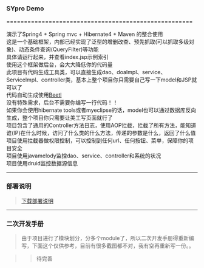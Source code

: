 ### SYpro Demo

=====================================================

演示了Spring4 + Spring mvc + Hibernate4 + Maven 的整合使用<br/>
这是一个基础框架，内部已经实现了泛型的增删改查、预先抓取(可以抓取多级对象)、动态条件查询(QueryFilter)等功能<br/>
具体请运行起来，并查看index.jsp示例索引<br/>
使用这个框架做后台，会大大降低你的代码量<br/>
此项目有代码生成工具类，可以直接生成dao、doaImpl、service、ServiceImpl、controller类，基本上整个项目你只需要自己写一下model和JSP就可以了<br/>
代码自动生成使用[Beetl](http://ibeetl.com/community/?/explore/)<br/>
没有特殊需求，后台不需要你编写一行代码！！<br/>
如果你会使用hibernate tools或者myeclipse的话，model也可以通过数据库反向生成，整个项目你只需要让美工写页面就行了<br/>
项目包含了通用的Controller方法日志，使用AOP拦截，拦截了所有方法，能知道谁(IP)在什么时候，访问了什么类的什么方法，传递的参数是什么，返回了什么值<br/>
项目使用拦截器做权限控制，可以控制到任何url、任何按钮、菜单，保障你的项目安全<br/>
项目使用javamelody监控dao、service、controller和系统的状况<br/>
项目使用druid监控数据源信息<br/>

------------------------------------------------------
  
### 部署说明

> [下载部署说明](http://git.oschina.net/sphsyv/sypro/blob/master/DeploymentInstructions.docx)<br/>

--------------------------------------------------------
### 二次开发手册

> 由于项目进行了模块划分，分多个module了，所以二次开发手册得重新编写，下面这个仅供参考，目前有很多截图都不对，我有空再重新写一份。。

>> 待完善<br/>
  

